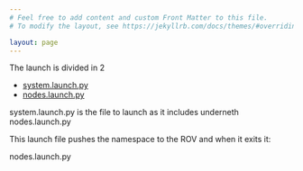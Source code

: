 ```yaml
---
# Feel free to add content and custom Front Matter to this file.
# To modify the layout, see https://jekyllrb.com/docs/themes/#overriding-theme-defaults

layout: page
---
```

The launch is divided in 2
- [system.launch.py](https://github.com/AloePacci/ASV_Loyola_US/blob/main/src/asv_loyola_us/launch/system.launch.py)
- [nodes.launch.py](https://github.com/AloePacci/ASV_Loyola_US/blob/main/src/asv_loyola_us/launch/nodes.launch.py)



system.launch.py is the file to launch as it includes underneth nodes.launch.py

This launch file pushes the namespace to the ROV and when it exits it:

nodes.launch.py
